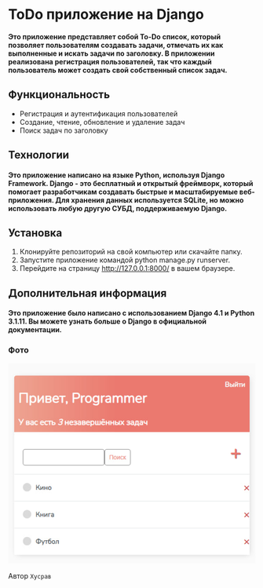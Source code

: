 # ToDo приложение на Django

#### Это приложение представляет собой To-Do список, который позволяет пользователям создавать задачи, отмечать их как выполненные и искать задачи по заголовку. В приложении реализована регистрация пользователей, так что каждый пользователь может создать свой собственный список задач.

## Функциональность

* Регистрация и аутентификация пользователей
* Создание, чтение, обновление и удаление задач
* Поиск задач по заголовку

## Технологии

#### Это приложение написано на языке Python, используя Django Framework. Django - это бесплатный и открытый фреймворк, который помогает разработчикам создавать быстрые и масштабируемые веб-приложения. Для хранения данных используется SQLite, но можно использовать любую другую СУБД, поддерживаемую Django.
## Установка
1. Клонируйте репозиторий на свой компьютер или скачайте папку.
6. Запустите приложение командой python manage.py runserver.
7. Перейдите на страницу http://127.0.0.1:8000/ в вашем браузере.

## Дополнительная информация
#### Это приложение было написано с использованием Django 4.1 и Python 3.1.11. Вы можете узнать больше о Django в официальной документации.
### Фото

![img.png](to-do-photos/img.png)

Автор
```Хусрав```
